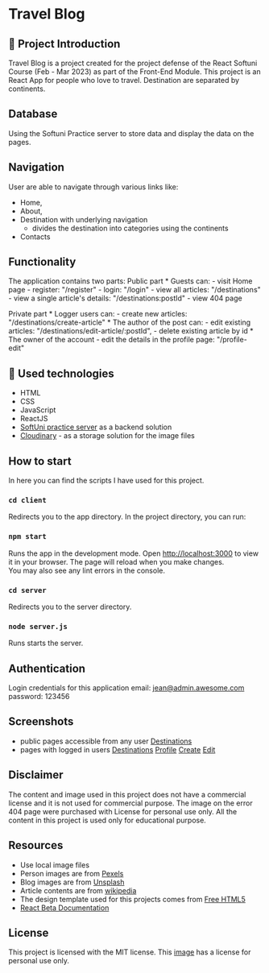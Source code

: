 # Travel Blog

## :art: Project Introduction
Travel Blog is a project created for the project defense of the React Softuni Course (Feb - Mar 2023) as part of the Front-End Module.
This project is an React App for people who love to travel. Destination are separated by continents. 

## Database
Using the Softuni Practice server to store data and display the data on the pages.

## Navigation
User are able to navigate through various links like:
* Home, 
* About, 
* Destination with underlying navigation
    * divides the destination into categories using the continents
* Contacts

## Functionality
The application contains two parts:
Public part
    * Guests can:
        - visit Home page
        - register: "/register"
        - login: "/login"
        - view all articles: "/destinations"
        - view a single article's details: "/destinations:postId"
        - view 404 page

Private part
    * Logger users can:
        - create new articles: "/destinations/create-article"
    * The author of the post can:
        - edit existing articles: "/destinations/edit-article/:postId",
        - delete existing article by id
    * The owner of the account
        - edit the details in the profile page: "/profile-edit"

## :hammer: Used technologies
* HTML
* CSS
* JavaScript 
* ReactJS
* [SoftUni practice server](https://github.com/softuni-practice-server/softuni-practice-server) as a backend solution
* [Cloudinary](https://console.cloudinary.com/) - as a storage solution for the image files

## How to start
In here you can find the scripts I have used for this project.

### `cd client`
Redirects you to the app directory.
In the project directory, you can run:
### `npm start`
Runs the app in the development mode.
Open [http://localhost:3000](http://localhost:3000) to view it in your browser.
The page will reload when you make changes.\
You may also see any lint errors in the console.

### `cd server` 
Redirects you to the server directory.

###  `node server.js`
Runs starts the server.

## Authentication
Login credentials for this application
email: jean@admin.awesome.com
password: 123456

## Screenshots
* public pages accessible from any user
[Destinations](https://res.cloudinary.com/dnvg6uuxl/image/upload/v1680370197/travel-blog/screenshots/destinations_jwd9sd.png)
* pages with logged in users
[Destinations](https://res.cloudinary.com/dnvg6uuxl/image/upload/v1680370193/travel-blog/screenshots/destination_loggedInUser_mfvq2o.png)
[Profile](https://res.cloudinary.com/dnvg6uuxl/image/upload/v1680369259/travel-blog/screenshots/profile_chmdkh.png)
[Create](https://res.cloudinary.com/dnvg6uuxl/image/upload/v1680370189/travel-blog/screenshots/create_frjkif.png)
[Edit](https://res.cloudinary.com/dnvg6uuxl/image/upload/v1680370187/travel-blog/screenshots/edit_pfe9k8.png)


## Disclaimer
The content and image used in this project does not have a commercial license and it is not used for commercial purpose. The image on the error 404 page were purchased with License for personal use only. All the content in this project is used only for educational purpose.

## Resources
* Use local image files
* Person images are from [Pexels](https://www.pexels.com/)
* Blog images are from [Unsplash](https://unsplash.com/)
* Article contents are from [wikipedia](https://en.wikipedia.org/wiki/Main_Page)
* The design template used for this projects comes from [Free HTML5](http://freehtml5.co/)
* [React Beta Documentation](https://beta.reactjs.org/)

## License
This project is licensed with the MIT license. This [image](https://res.cloudinary.com/dnvg6uuxl/image/upload/v1678298265/travel-blog/error_404_wnxcl7_gzg5il.jpg) has a license for personal use only.

